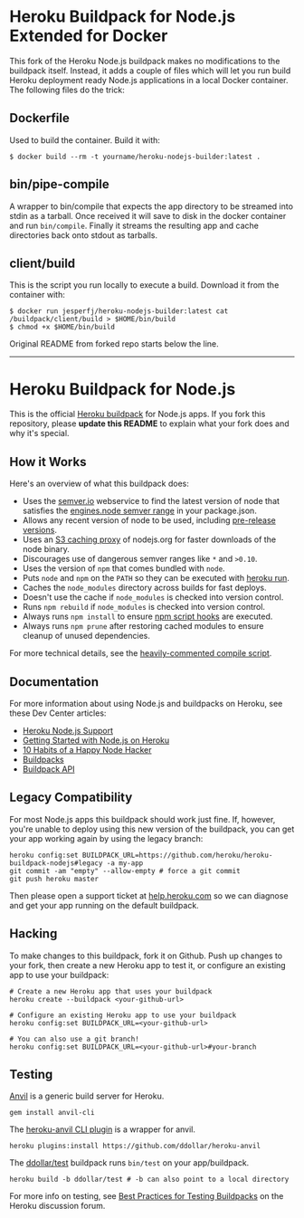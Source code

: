 Heroku Buildpack for Node.js Extended for Docker
================================================

This fork of the Heroku Node.js buildpack makes no modifications to the buildpack itself. Instead, it adds a couple of files which will let you run build Heroku deployment ready Node.js applications in a local Docker container. The following files do the trick:

## Dockerfile

Used to build the container. Build it with:

    $ docker build --rm -t yourname/heroku-nodejs-builder:latest .

## bin/pipe-compile

A wrapper to bin/compile that expects the app directory to be streamed into stdin as a tarball. Once received it will save to disk in the docker container and run `bin/compile`. Finally it streams the resulting app and cache directories back onto stdout as tarballs.

## client/build

This is the script you run locally to execute a build. Download it from the container with:

    $ docker run jesperfj/heroku-nodejs-builder:latest cat /buildpack/client/build > $HOME/bin/build
    $ chmod +x $HOME/bin/build

Original README from forked repo starts below the line.

----

Heroku Buildpack for Node.js
============================

This is the official [Heroku buildpack](http://devcenter.heroku.com/articles/buildpacks) for Node.js apps. If you fork this repository, please **update this README** to explain what your fork does and why it's special.


How it Works
------------

Here's an overview of what this buildpack does:

- Uses the [semver.io](https://semver.io) webservice to find the latest version of node that satisfies the [engines.node semver range](https://npmjs.org/doc/json.html#engines) in your package.json.
- Allows any recent version of node to be used, including [pre-release versions](https://semver.io/node.json).
- Uses an [S3 caching proxy](https://github.com/heroku/s3pository#readme) of nodejs.org for faster downloads of the node binary.
- Discourages use of dangerous semver ranges like `*` and `>0.10`.
- Uses the version of `npm` that comes bundled with `node`.
- Puts `node` and `npm` on the `PATH` so they can be executed with [heroku run](https://devcenter.heroku.com/articles/one-off-dynos#an-example-one-off-dyno).
- Caches the `node_modules` directory across builds for fast deploys.
- Doesn't use the cache if `node_modules` is checked into version control.
- Runs `npm rebuild` if `node_modules` is checked into version control.
- Always runs `npm install` to ensure [npm script hooks](https://npmjs.org/doc/misc/npm-scripts.html) are executed.
- Always runs `npm prune` after restoring cached modules to ensure cleanup of unused dependencies.

For more technical details, see the [heavily-commented compile script](https://github.com/heroku/heroku-buildpack-nodejs/blob/master/bin/compile).


Documentation
-------------

For more information about using Node.js and buildpacks on Heroku, see these Dev Center articles:

- [Heroku Node.js Support](https://devcenter.heroku.com/articles/nodejs-support)
- [Getting Started with Node.js on Heroku](https://devcenter.heroku.com/articles/nodejs)
- [10 Habits of a Happy Node Hacker](https://blog.heroku.com/archives/2014/3/11/node-habits)
- [Buildpacks](https://devcenter.heroku.com/articles/buildpacks)
- [Buildpack API](https://devcenter.heroku.com/articles/buildpack-api)


Legacy Compatibility
--------------------

For most Node.js apps this buildpack should work just fine. If, however, you're unable to deploy using this new version of the buildpack, you can get your app working again by using the legacy branch:

```
heroku config:set BUILDPACK_URL=https://github.com/heroku/heroku-buildpack-nodejs#legacy -a my-app
git commit -am "empty" --allow-empty # force a git commit
git push heroku master
```

Then please open a support ticket at [help.heroku.com](https://help.heroku.com/) so we can diagnose and get your app running on the default buildpack.

Hacking
-------

To make changes to this buildpack, fork it on Github. Push up changes to your fork, then create a new Heroku app to test it, or configure an existing app to use your buildpack:

```
# Create a new Heroku app that uses your buildpack
heroku create --buildpack <your-github-url>

# Configure an existing Heroku app to use your buildpack
heroku config:set BUILDPACK_URL=<your-github-url>

# You can also use a git branch!
heroku config:set BUILDPACK_URL=<your-github-url>#your-branch
```


Testing
-------

[Anvil](https://github.com/ddollar/anvil) is a generic build server for Heroku.

```
gem install anvil-cli
```

The [heroku-anvil CLI plugin](https://github.com/ddollar/heroku-anvil) is a wrapper for anvil.

```
heroku plugins:install https://github.com/ddollar/heroku-anvil
```

The [ddollar/test](https://github.com/ddollar/buildpack-test) buildpack runs `bin/test` on your app/buildpack.

```
heroku build -b ddollar/test # -b can also point to a local directory
```

For more info on testing, see [Best Practices for Testing Buildpacks](https://discussion.heroku.com/t/best-practices-for-testing-buildpacks/294) on the Heroku discussion forum.
